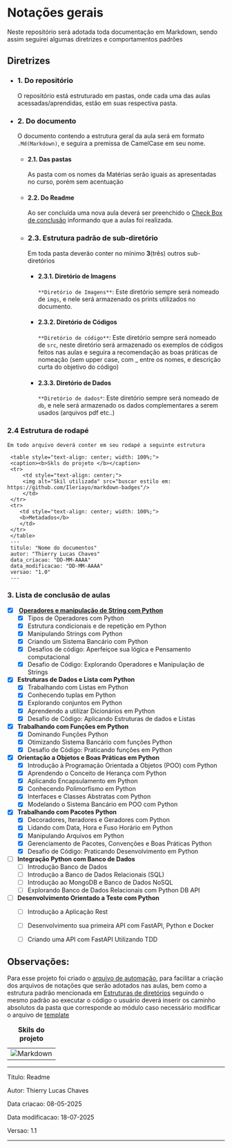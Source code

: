 # Notações gerais 

Neste repositório será adotada toda documentação em Markdown, sendo assim seguirei algumas diretrizes e comportamentos padrões

## Diretrizes
- ### 1. Do repositório
    O repositório está estruturado em pastas, onde cada uma das aulas acessadas/aprendidas, estão em suas respectiva pasta. 
- ### 2. Do documento 
    O documento contendo a estrutura geral da aula será em formato `.Md(Markdown)`, e seguira a premissa de CamelCase em seu nome.  
    - #### 2.1. Das pastas
         As pasta com os nomes da Matérias serão iguais as apresentadas no curso, porém sem acentuação 
    - #### 2.2. Do Readme
        Ao ser concluída uma nova aula deverá ser preenchido o [Check Box de conclusão](#3-lista-de-conclusão-de-aulas) informando que a aulas foi realizada.
    - ### 2.3.  Estrutura padrão de sub-diretório
        Em toda pasta deverão conter no mínimo **3**(três) outros sub-diretórios  
        - #### 2.3.1. Diretório de Imagens
            `**Diretório de Imagens**`: Este diretório sempre será nomeado de `imgs`, e nele será armazenado os prints utilizados no documento.   
        - #### 2.3.2. Diretório de Códigos
            `**Diretório de código**`:  Este diretório sempre será nomeado de `src`, neste diretório será armazenado os exemplos de códigos feitos nas aulas e seguira a recomendação as boas práticas de  nomeação (sem upper case, com _ entre os nomes, e descrição curta do objetivo do código) 
        - #### 2.3.3. Diretório de Dados
            `**Diretório de dados*`: Este diretório sempre será nomeado de `db`, e nele será armazenado os dados complementares a serem usados (arquivos pdf etc..)  
### 2.4 Estrutura de rodapé
    Em todo arquivo deverá conter em seu rodapé a seguinte estrutura 
   ```
    <table style="text-align: center; width: 100%;"> 
    <caption><b>Skls do projeto </b></caption>
    <tr>
        <td style="text-align: center;">
        <img alt="Skil utilizada" src="buscar estilo em: https://github.com/Ileriayo/markdown-badges"/>
        </td>
    </tr>
    <tr> 
       <td style="text-align: center; width: 100%;">
       <b>Metadados</b>
       </td>
    </tr>
    </table>
    ---
    titulo: "Nome do documentos"
    autor: "Thierry Lucas Chaves"
    data_criacao: "DD-MM-AAAA"
    data_modificacao: "DD-MM-AAAA"
    versao: "1.0"
    ---
```

### 3. Lista de conclusão de aulas
- [X] <b> [Operadores e manipulação de String com Python](01-Operadores%20e%20manipulação%20de%20String%20com%20Python/) </b>
    - [X] Tipos de Operadores com Python 
    - [X] Estrutura condicionais e de repetição em Python 
    - [X] Manipulando Strings com Python 
    - [X] Criando um Sistema Bancário com Python 
    - [X] Desafios de código: Aperfeiçoe sua lógica e Pensamento computacional 
    - [X] Desafio de Código: Explorando Operadores e Manipulação de Strings

- [X] <b>Estruturas de Dados e Lista com Python</b>
    - [X] Trabalhando com Listas em Python 
    - [X] Conhecendo tuplas em Python 
    - [X] Explorando conjuntos em Python 
    - [X] Aprendendo a utilizar Dicionários em Python 
    - [X] Desafio de Código: Aplicando Estruturas de dados e Listas
  
- [X] <b>Trabalhando com Funções em Python </b>
    - [x] Dominando Funções Python 
    - [X] Otimizando Sistema Bancário com funções Python 
    - [x] Desafio de Código: Praticando funções em Python

- [X] <b>Orientação a Objetos e Boas Práticas em Python </b>
    - [X] Introdução à Programação Orientada a Objetos (POO) com Python
    - [X] Aprendendo o Conceito de Herança com Python
    - [X] Aplicando Encapsulamento em Python
    - [X] Conhecendo Polimorfismo em Python
    - [X] Interfaces e Classes Abstratas com Python
    - [X] Modelando o Sistema Bancário em POO com Python 

- [X] <b>Trabalhando com Pacotes Python </b>
    - [X] Decoradores, Iteradores e Geradores com Python
    - [X] Lidando com Data, Hora e Fuso Horário em Python 
    - [X] Manipulando Arquivos em Python
    - [X] Gerenciamento de Pacotes, Convenções e Boas Práticas Python
    - [x] Desafio de Código: Praticando Desenvolvimento em Python

- [ ] <b>Integração Python com Banco de Dados </b>
    - [ ] Introdução Banco de Dados
    - [ ] Introdução a Banco de Dados Relacionais (SQL)
    - [ ] Introdução ao MongoDB e Banco de Dados NoSQL
    - [ ] Explorando Banco de Dados Relacionais com Python DB API

- [ ] <b>Desenvolvimento Orientado a Teste com Python </b>
    - [ ] Introdução a Aplicação Rest
    - [ ] Desenvolvimento sua primeira API com FastAPI, Python e Docker
    - [ ] Criando uma API com FastAPI Utilizando TDD
    


## Observações:
Para esse projeto foi criado o [arquivo de automação](automacao_estrutura_pasta/cria_lista.py), para facilitar a criação dos arquivos de notações que serão adotados nas aulas, bem como a estrutura padrão mencionada em [Estruturas de diretórios](#23--estrutura-padrão-de-sub-diretório) seguindo o mesmo padrão
ao executar o código o usuário deverá inserir os caminho absolutos da pasta que corresponde ao módulo caso necessário modificar o arquivo de [template](automacao_estrutura_pasta/template_padrao.md)

<table style="text-align: center; width: 100%;"> 
<caption><b>Skils do projeto </b></caption>
<tr>
    <td style="text-align: center;">
    <img alt="Markdown" src="https://img.shields.io/badge/markdown-%23000000.svg?style=for-the-badge&logo=markdown&logoColor=white"/>
    </td>
<tr> 
</table>

---

Titulo: Readme  

Autor: Thierry Lucas Chaves  

Data criacao: 08-05-2025  



Data modificacao: 18-07-2025  



Versao: 1.1  



---